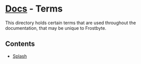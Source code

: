 # [Docs](/docs/README.md) - Terms

This directory holds certain terms that are used throughout the documentation, that may be unique to Frostbyte.

## Contents

- [Splash](splash.md)